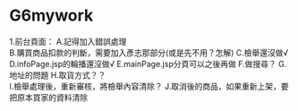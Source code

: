 # G6mywork

1.前台頁面：
A.記得加入錯誤處理		
B.購買商品扣款的判斷，需要加入彥志那部分(或是先不用？怎解)
C.檢舉還沒做√
D.infoPage.jsp的輪播還沒做√
E.mainPage.jsp分頁可以之後再做
F.做搜尋？
G.地址的問題
H.取貨方式？？	
I.檢舉處理後，重新審核，將檢舉內容清除？
J.取消後的商品，如果重新上架，要把原本買家的資料清除

